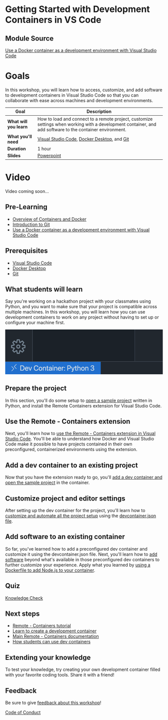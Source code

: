 # Getting Started with Development Containers in VS Code

## Module Source

[Use a Docker container as a development environment with Visual Studio Code](https://docs.microsoft.com/learn/modules/use-docker-container-dev-env-vs-code/?WT.mc_id=academic-55190-ornella)

# Goals 

In this workshop, you will learn how to access, customize, and add software to development containers in Visual Studio Code so that you can collaborate with ease across machines and development environments. 


| **Goal**                                          | Description                                                                                                    |
| ------------------------------------------------- | -------------------------------------------------------------------------------------------------------------- |
| **What will you learn**                           | How to load and connect to a remote project, customize settings when working with a development container, and add software to the container environment. |
| **What you'll need**                              | [Visual Studio Code](https://code.visualstudio.com?WT.mc_id=academic-55190-ornella), [Docker Desktop](https://www.docker.com/products/docker-desktop), and [Git](https://git-scm.com/downloads)                                          |
| **Duration**                                      | 1 hour |
| **Slides**                                        | [Powerpoint](./slides.pptx) |   

# Video

Video coming soon...

## Pre-Learning

- [Overview of Containers and Docker](https://docs.microsoft.com/dotnet/architecture/containerized-lifecycle/introduction-to-containers-and-docker?WT.mc_id=academic-55190-ornella)
- [Introduction to Git](https://docs.microsoft.com/learn/modules/intro-to-git/?WT.mc_id=academic-55190-ornella)
- [Use a Docker container as a development environment with Visual Studio Code](https://docs.microsoft.com/learn/modules/use-docker-container-dev-env-vs-code/?WT.mc_id=academic-55190-ornella)

## Prerequisites

- [Visual Studio Code](https://code.visualstudio.com?WT.mc_id=academic-55190-ornella)
- [Docker Desktop](https://www.docker.com/products/docker-desktop)
- [Git](https://git-scm.com/downloads)

## What students will learn

Say you're working on a hackathon project with your classmates using Python, and you want to make sure that your project is compatible across multiple machines. In this workshop, you will learn how you can use development containers to work on any project without having to set up or configure your machine first.

![image of completed project](images/remote-indicator.png)

## Prepare the project

In this section, you'll do some setup to [open a sample project](https://docs.microsoft.com/learn/modules/use-docker-container-dev-env-vs-code/2-exercise-prepare-project?WT.mc_id=academic-55190-ornella) written in Python, and install the Remote Containers extension for Visual Studio Code. 

## Use the Remote - Containers extension

Next, you'll learn how to [use the Remote - Containers extension in Visual Studio Code](https://docs.microsoft.com/learn/modules/use-docker-container-dev-env-vs-code/3-use-as-development-environment?WT.mc_id=academic-55190-ornella). You'll be able to understand how Docker and Visual Studio Code make it possible to have projects contained in their own preconfigured, containerized environments using the extension. 

## Add a dev container to an existing project

Now that you have the extension ready to go, you'll [add a dev container and open the sample project](https://docs.microsoft.com/learn/modules/use-docker-container-dev-env-vs-code/4-exercise-add-development-container?WT.mc_id=academic-55190-ornella) in the container. 

## Customize project and editor settings

After setting up the dev container for the project, you'll learn how to [customize and automate all the project setup](https://docs.microsoft.com/learn/modules/use-docker-container-dev-env-vs-code/5-customize-settings?WT.mc_id=academic-55190-ornella) using the [devcontainer.json file](https://docs.microsoft.com/learn/modules/use-docker-container-dev-env-vs-code/6-exercise-customize-settings?WT.mc_id=academic-55190-ornella). 

## Add software to an existing container

So far, you've learned how to add a preconfigured dev container and customize it using the devcontainer.json file. Next, you'll learn how to [add software](https://docs.microsoft.com/learn/modules/use-docker-container-dev-env-vs-code/7-add-software?WT.mc_id=academic-55190-ornella) beyond what's available in those preconfigured dev containers to further customize your experience. Apply what you learned by [using a Dockerfile to add Node.js to your container](https://docs.microsoft.com/learn/modules/use-docker-container-dev-env-vs-code/8-exercise-add-software?WT.mc_id=academic-55190-ornella). 

## Quiz

[Knowledge Check](https://docs.microsoft.com/learn/modules/use-docker-container-dev-env-vs-code/9-knowledge-check?WT.mc_id=academic-55190-ornella)

## Next steps

- [Remote - Containers tutorial](https://code.visualstudio.com/docs/remote/containers-tutorial?WT.mc_id=academic-55190-ornella)
- [Learn to create a development container](https://code.visualstudio.com/docs/remote/create-dev-container?WT.mc_id=academic-55190-ornella)
- [Main Remote - Containers documentation](https://code.visualstudio.com/docs/remote/containers?WT.mc_id=academic-55190-ornella)
- [How students can use dev containers](https://www.youtube.com/watch?v=Uvf2FVS1F8k)

## Extending your knowledge

To test your knowledge, try creating your own development container filled with your favorite coding tools. Share it with a friend!

## Feedback

Be sure to give [feedback about this workshop](https://forms.office.com/r/MdhJWMZthR)!

[Code of Conduct](CODE_OF_CONDUCT.md)

